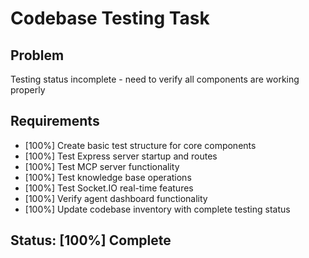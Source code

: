 # Codebase Testing Task

## Problem
Testing status incomplete - need to verify all components are working properly

## Requirements

- [100%] Create basic test structure for core components
- [100%] Test Express server startup and routes
- [100%] Test MCP server functionality  
- [100%] Test knowledge base operations
- [100%] Test Socket.IO real-time features
- [100%] Verify agent dashboard functionality
- [100%] Update codebase inventory with complete testing status

## Status: [100%] Complete
